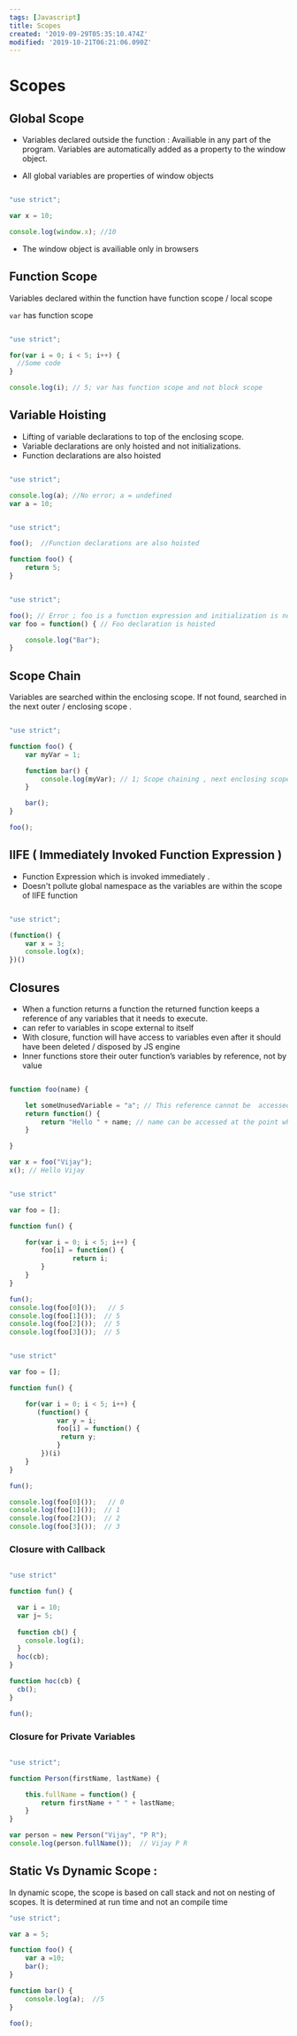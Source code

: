 ```yaml
---
tags: [Javascript]
title: Scopes
created: '2019-09-29T05:35:10.474Z'
modified: '2019-10-21T06:21:06.090Z'
---
```


# Scopes

## Global Scope

* Variables declared outside the function : Availiable in any part of the program. Variables are automatically added as a property to the window object.

* All global variables are properties of window objects

```js

"use strict";

var x = 10;

console.log(window.x); //10

```

* The window object is availiable only in browsers

## Function Scope

Variables declared within the function have function scope / local scope

`var` has function scope

```js

"use strict";

for(var i = 0; i < 5; i++) {
  //Some code
}

console.log(i); // 5; var has function scope and not block scope
```

## Variable Hoisting

* Lifting of variable declarations to top of the enclosing scope.
* Variable declarations are only hoisted and not initializations.
* Function declarations are also hoisted

```js

"use strict";

console.log(a); //No error; a = undefined
var a = 10;

```

```js

"use strict";

foo();  //Function declarations are also hoisted

function foo() {
    return 5;
}

```

```js

"use strict";

foo(); // Error ; foo is a function expression and initialization is not hoisted
var foo = function() { // Foo declaration is hoisted

    console.log("Bar");
}


```

## Scope Chain

Variables are searched within the enclosing scope. If not found, searched in the next outer / enclosing scope .

```js

"use strict";

function foo() {
    var myVar = 1;

    function bar() {
        console.log(myVar); // 1; Scope chaining , next enclosing scope searched
    }

    bar();
}

foo();


```

## IIFE ( Immediately Invoked Function Expression )

* Function Expression which is invoked immediately .
* Doesn't pollute global namespace as the variables are within the scope of IIFE function

```js

"use strict";

(function() {
    var x = 3;
    console.log(x);
})()


```

## Closures

* When a function returns a function the returned function keeps a reference of any variables that it needs to execute.
* can refer to variables in scope external to itself
* With closure, function will have access to variables even after it should have been deleted / disposed by JS engine
* Inner functions store their outer function’s variables by reference, not by value

```js

function foo(name) {

    let someUnusedVariable = "a"; // This reference cannot be  accessed by closure since its not used in the function
    return function() {
        return "Hello " + name; // name can be accessed at the point where the function is called.
    }

}

var x = foo("Vijay");
x(); // Hello Vijay

```

```js

"use strict"

var foo = [];

function fun() {

    for(var i = 0; i < 5; i++) {
        foo[i] = function() {            
                return i;
        }
    }
}

fun();
console.log(foo[0]());   // 5
console.log(foo[1]());  // 5
console.log(foo[2]());  // 5
console.log(foo[3]());  // 5

```

```js

"use strict"

var foo = [];

function fun() {

    for(var i = 0; i < 5; i++) {
       (function() {
            var y = i;
            foo[i] = function() {
             return y;
            } 
        })(i)
    }
}

fun();

console.log(foo[0]());   // 0
console.log(foo[1]());  // 1
console.log(foo[2]());  // 2
console.log(foo[3]());  // 3


```

### Closure with Callback

```js

"use strict"

function fun() {

  var i = 10;
  var j= 5;
 
  function cb() {
    console.log(i);
  }
  hoc(cb);
}

function hoc(cb) {
  cb();
}

fun();

```

### Closure for Private Variables 

```js 

"use strict";

function Person(firstName, lastName) {

    this.fullName = function() {
        return firstName + " " + lastName;
    }
}

var person = new Person("Vijay", "P R");
console.log(person.fullName());  // Vijay P R


```


## Static Vs Dynamic Scope :

In dynamic scope, the scope is based on call stack and not on nesting of scopes. It is determined at run time and not an compile time

```js
"use strict";

var a = 5;

function foo() {
    var a =10;
    bar();
}

function bar() {
    console.log(a);  //5
}

foo();
```
